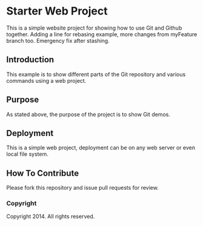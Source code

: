 # Starter Web Project

This is a simple website project for showing how to use Git and Github together. Adding a line for rebasing example, more changes from myFeature branch too. Emergency fix after stashing.

## Introduction

This example is to show different parts of the Git repository and various commands using a web project.

## Purpose

As stated above, the purpose of the project is to show Git demos.

## Deployment

This is a simple web project, deployment can be on any web server or even local file system.

## How To Contribute

Please fork this repository and issue pull requests for review.

### Copyright

Copyright 2014. All rights reserved.